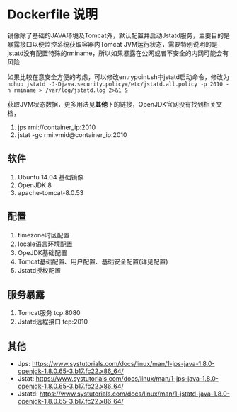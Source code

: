 # Dockerfile 说明

镜像除了基础的JAVA环境及Tomcat外，默认配置并启动Jstatd服务，主要目的是暴露接口以便监控系统获取容器内Tomcat JVM运行状态，需要特别说明的是jstatd没有配置特殊的rminame，所以如果暴露在公网或者不安全的内网可能会有风险

如果比较在意安全方便的考虑，可以修改entrypoint.sh中jstatd启动命令，修改为
`nohup jstatd -J-Djava.security.policy=/etc/jstatd.all.policy -p 2010 -n rminame > /var/log/jstatd.log 2>&1 &`

获取JVM状态数据，更多用法见**其他**下的链接，OpenJDK官网没有找到相关文档，
1. jps rmi://container_ip:2010</rminame>
2. jstat -gc rmi:vmid@container_ip:2010</rminame>

## 软件
1. Ubuntu 14.04 基础镜像
2. OpenJDK 8
3. apache-tomcat-8.0.53

## 配置
1. timezone时区配置
2. locale语言环境配置
2. OpeJDK基础配置
3. Tomcat基础配置、用户配置、基础安全配置(详见配置)
4. Jstatd授权配置

## 服务暴露
1. Tomcat服务 tcp:8080
2. Jstatd远程接口 tcp:2010

## 其他
* Jps: https://www.systutorials.com/docs/linux/man/1-jps-java-1.8.0-openjdk-1.8.0.65-3.b17.fc22.x86_64/
* Jstat: https://www.systutorials.com/docs/linux/man/1-jps-java-1.8.0-openjdk-1.8.0.65-3.b17.fc22.x86_64/
* Jstatd: https://www.systutorials.com/docs/linux/man/1-jstatd-java-1.8.0-openjdk-1.8.0.65-3.b17.fc22.x86_64/

